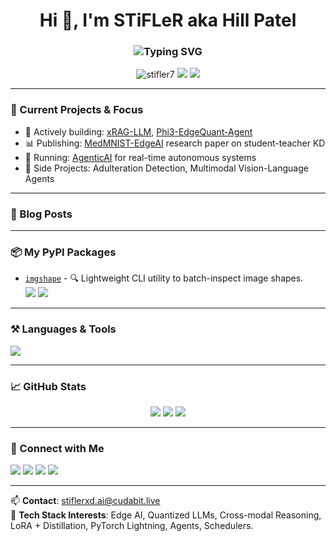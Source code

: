 <h1 align="center">Hi 👋, I'm STiFLeR aka Hill Patel</h1>
<h3 align="center">
  <img src="https://readme-typing-svg.herokuapp.com?font=Fira+Code&size=24&pause=1000&color=00F7FF&vCenter=true&width=600&height=40&lines=AI+Researcher+%7C+Tech+Lead+@+CudaBit;Edge+LLMs+%7C+VLMs+%7C+Multimodal+Distillation;Quantization+%7C+PyTorch+%7C+KD+%7C+Deployment+Expertise" alt="Typing SVG" />
</h3>

<p align="center">
  <img src="https://komarev.com/ghpvc/?username=stifler7&label=Profile%20views&color=0e75b6&style=flat" alt="stifler7" />
  <img src="https://img.shields.io/github/followers/STiFLeR7?label=Followers&style=social" />
  <img src="https://img.shields.io/github/stars/STiFLeR7?style=social" />
</p>

---

### 📌 Current Projects & Focus

- 🔭 Actively building: [xRAG-LLM](https://github.com/pyschofives/xRAG-LLM), [Phi3-EdgeQuant-Agent](https://github.com/STiFLeR7/Phi3-EdgeQuant-Agent)
- 📊 Publishing: [MedMNIST-EdgeAI](https://github.com/STiFLeR7/MedMNIST-EdgeAI) research paper on student-teacher KD
- 🔬 Running: [AgenticAI](https://github.com/STiFLeR7/AgenticAI) for real-time autonomous systems
- 🧪 Side Projects: Adulteration Detection, Multimodal Vision-Language Agents

---

### 📝 Blog Posts
<!-- BLOG-POST-LIST:START -->
<!-- BLOG-POST-LIST:END -->

---

### 📦 My PyPI Packages
- [`imgshape`](https://pypi.org/project/imgshape/) - 🔍 Lightweight CLI utility to batch-inspect image shapes.  
  <img src="https://img.shields.io/pypi/v/imgshape?label=version" />
  <img src="https://img.shields.io/pypi/dm/imgshape?label=downloads" />

---

### ⚒️ Languages & Tools

<p align="left">
  <img src="https://skillicons.dev/icons?i=python,pytorch,tensorflow,docker,bash,linux,git,github,aws,gcp,vscode" />
</p>

---

### 📈 GitHub Stats

<p align="center">
  <img src="https://github-readme-stats.vercel.app/api?username=stifler7&show_icons=true&theme=tokyonight" />
  <img src="https://github-readme-streak-stats.herokuapp.com?user=stifler7&theme=tokyonight" />
  <img src="https://github-readme-stats.vercel.app/api/top-langs/?username=stifler7&layout=compact&theme=tokyonight" />
</p>

---

### 🤝 Connect with Me

<a href="https://linkedin.com/in/hill-patel-6113802a3"><img src="https://img.shields.io/badge/LinkedIn-%230077B5.svg?&style=flat&logo=linkedin&logoColor=white" /></a>
<a href="https://medium.com/@stiflerxd"><img src="https://img.shields.io/badge/Medium-000000?style=flat&logo=medium&logoColor=white" /></a>
<a href="https://kaggle.com/stifler"><img src="https://img.shields.io/badge/Kaggle-20BEFF?style=flat&logo=kaggle&logoColor=white" /></a>
<a href="https://discord.gg/stifler07"><img src="https://img.shields.io/discord/1182409981300013076?label=Discord&logo=discord&style=flat" /></a>

---

📫 **Contact**: stiflerxd.ai@cudabit.live  
🎯 **Tech Stack Interests**: Edge AI, Quantized LLMs, Cross-modal Reasoning, LoRA + Distillation, PyTorch Lightning, Agents, Schedulers.

